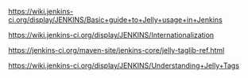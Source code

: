 
https://wiki.jenkins-ci.org/display/JENKINS/Basic+guide+to+Jelly+usage+in+Jenkins

https://wiki.jenkins-ci.org/display/JENKINS/Internationalization

https://jenkins-ci.org/maven-site/jenkins-core/jelly-taglib-ref.html

https://wiki.jenkins-ci.org/display/JENKINS/Understanding+Jelly+Tags

